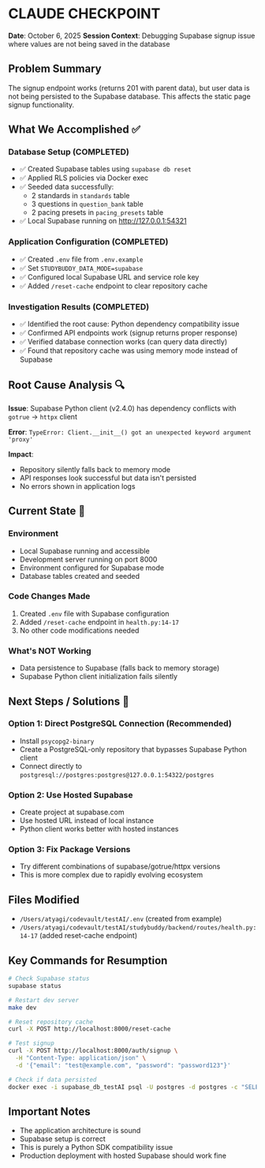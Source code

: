 # CLAUDE CHECKPOINT

**Date**: October 6, 2025
**Session Context**: Debugging Supabase signup issue where values are not being saved in the database

## Problem Summary
The signup endpoint works (returns 201 with parent data), but user data is not being persisted to the Supabase database. This affects the static page signup functionality.

## What We Accomplished ✅

### Database Setup (COMPLETED)
- ✅ Created Supabase tables using `supabase db reset`
- ✅ Applied RLS policies via Docker exec
- ✅ Seeded data successfully:
  - 2 standards in `standards` table
  - 3 questions in `question_bank` table
  - 2 pacing presets in `pacing_presets` table
- ✅ Local Supabase running on http://127.0.0.1:54321

### Application Configuration (COMPLETED)
- ✅ Created `.env` file from `.env.example`
- ✅ Set `STUDYBUDDY_DATA_MODE=supabase`
- ✅ Configured local Supabase URL and service role key
- ✅ Added `/reset-cache` endpoint to clear repository cache

### Investigation Results (COMPLETED)
- ✅ Identified the root cause: Python dependency compatibility issue
- ✅ Confirmed API endpoints work (signup returns proper response)
- ✅ Verified database connection works (can query data directly)
- ✅ Found that repository cache was using memory mode instead of Supabase

## Root Cause Analysis 🔍

**Issue**: Supabase Python client (v2.4.0) has dependency conflicts with `gotrue` → `httpx` client

**Error**: `TypeError: Client.__init__() got an unexpected keyword argument 'proxy'`

**Impact**:
- Repository silently falls back to memory mode
- API responses look successful but data isn't persisted
- No errors shown in application logs

## Current State 📍

### Environment
- Local Supabase running and accessible
- Development server running on port 8000
- Environment configured for Supabase mode
- Database tables created and seeded

### Code Changes Made
1. Created `.env` file with Supabase configuration
2. Added `/reset-cache` endpoint in `health.py:14-17`
3. No other code modifications needed

### What's NOT Working
- Data persistence to Supabase (falls back to memory storage)
- Supabase Python client initialization fails silently

## Next Steps / Solutions 🚀

### Option 1: Direct PostgreSQL Connection (Recommended)
- Install `psycopg2-binary`
- Create a PostgreSQL-only repository that bypasses Supabase Python client
- Connect directly to `postgresql://postgres:postgres@127.0.0.1:54322/postgres`

### Option 2: Use Hosted Supabase
- Create project at supabase.com
- Use hosted URL instead of local instance
- Python client works better with hosted instances

### Option 3: Fix Package Versions
- Try different combinations of supabase/gotrue/httpx versions
- This is more complex due to rapidly evolving ecosystem

## Files Modified
- `/Users/atyagi/codevault/testAI/.env` (created from example)
- `/Users/atyagi/codevault/testAI/studybuddy/backend/routes/health.py:14-17` (added reset-cache endpoint)

## Key Commands for Resumption
```bash
# Check Supabase status
supabase status

# Restart dev server
make dev

# Reset repository cache
curl -X POST http://localhost:8000/reset-cache

# Test signup
curl -X POST http://localhost:8000/auth/signup \
  -H "Content-Type: application/json" \
  -d '{"email": "test@example.com", "password": "password123"}'

# Check if data persisted
docker exec -i supabase_db_testAI psql -U postgres -d postgres -c "SELECT * FROM parents;"
```

## Important Notes
- The application architecture is sound
- Supabase setup is correct
- This is purely a Python SDK compatibility issue
- Production deployment with hosted Supabase should work fine